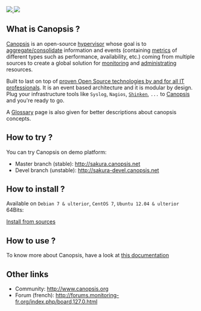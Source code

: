 <a href="http://www.canopsis.org" >
    <img src="https://github.com/capensis/canopsis/wiki/images/logo_canopsis.png"/>
</a>

<a href="https://travis-ci.org/capensis/canopsis">
    <img src="https://travis-ci.org/capensis/canopsis.svg"/>
</a>

## What is Canopsis ?

[Canopsis](http://canopsis.org) is an open-source [hypervisor](http://www.capensis.fr/solutions/hypervision/) whose goal is to <a href="https://github.com/capensis/canopsis/wiki/consolidation">aggregate/consolidate</a> information and events (containing <a href="https://github.com/capensis/canopsis/wiki/metrics">metrics</a> of different types such as performance, availability, etc.) coming from multiple sources to create a global solution for <a href="https://github.com/capensis/canopsis/wiki/Dashboard">monitoring</a> and <a href="https://github.com/capensis/canopsis/wiki/engines">administrating</a> resources.

Built to last on top of [proven Open Source technologies by and for all IT professionals](http://www.capensis.fr/solutions/supervision/). It is an event based architecture and it is modular by design. Plug your infrastructure tools like `Syslog`, `Nagios`, [`Shinken`](https://github.com/naparuba/shinken), `...` to [Canopsis](http://canopsis.org) and you're ready to go.

A <a href="https://github.com/capensis/canopsis/wiki/Glossary">Glossary</a> page is also given for better descriptions about canopsis concepts.

## How to try ?

You can try Canopsis on demo platform:
* Master branch (stable): http://sakura.canopsis.net
* Devel branch (unstable): http://sakura-devel.canopsis.net

## How to install ?

Available on `Debian 7 & ulterior`, `CentOS 7`, `Ubuntu 12.04 & ulterior` 64Bits:

<a href="https://canopsis.readthedocs.io/en/readthedocs/canopsis/canopsis/administrator-guide/setup/install.html">Install from sources</a>

## How to use ?

To know more about Canopsis, have a look at <a href="https://canopsis.readthedocs.io">this documentation</a>

## Other links

* Community: http://www.canopsis.org
* Forum (french): http://forums.monitoring-fr.org/index.php/board,127.0.html

